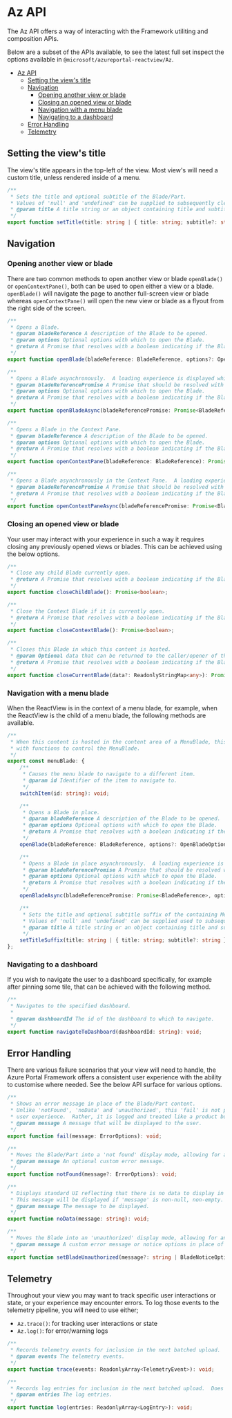 <a name="az-api"></a>
# Az API

The Az API offers a way of interacting with the Framework utiliting and composition APIs.

Below are a subset of the APIs available, to see the latest full set inspect the options available in `@microsoft/azureportal-reactview/Az`.

* [Az API](#az-api)
    * [Setting the view's title](#az-api-setting-the-view-s-title)
    * [Navigation](#az-api-navigation)
        * [Opening another view or blade](#az-api-navigation-opening-another-view-or-blade)
        * [Closing an opened view or blade](#az-api-navigation-closing-an-opened-view-or-blade)
        * [Navigation with a menu blade](#az-api-navigation-navigation-with-a-menu-blade)
        * [Navigating to a dashboard](#az-api-navigation-navigating-to-a-dashboard)
    * [Error Handling](#az-api-error-handling)
    * [Telemetry](#az-api-telemetry)


<a name="az-api-setting-the-view-s-title"></a>
## Setting the view&#39;s title

The view's title appears in the top-left of the view. Most view's will need a custom title, unless rendered inside of a menu.

```typescript
/**
 * Sets the title and optional subtitle of the Blade/Part.
 * Values of 'null' and 'undefined' can be supplied to subsequently clear the title/subtitle.
 * @param title A title string or an object containing title and subtitle strings.
 */
export function setTitle(title: string | { title: string; subtitle?: string } | null | undefined): void;
```

<a name="az-api-navigation"></a>
## Navigation

<a name="az-api-navigation-opening-another-view-or-blade"></a>
### Opening another view or blade

There are two common methods to open another view or blade `openBlade()` or `openContextPane()`, both can be used to open either
a view or a blade. `openBlade()` will navigate the page to another full-screen view or blade whereas `openContextPane()` will
open the new view or blade as a flyout from the right side of the screen.

```typescript
/**
 * Opens a Blade.
 * @param bladeReference A description of the Blade to be opened.
 * @param options Optional options with which to open the Blade.
 * @return A Promise that resolves with a boolean indicating if the Blade was opened.
 */
export function openBlade(bladeReference: BladeReference, options?: OpenBladeOptions): Promise<boolean>;

/**
 * Opens a Blade asynchronously.  A loading experience is displayed while the Blade to-be-opened is determined.
 * @param bladeReferencePromise A Promise that should be resolved with a BladeReference describing the Blade to be opened.
 * @param options Optional options with which to open the Blade.
 * @return A Promise that resolves with a boolean indicating if the Blade was opened.
 */
export function openBladeAsync(bladeReferencePromise: Promise<BladeReference>, options?: OpenBladeAsyncOptions): Promise<boolean>;

/**
 * Opens a Blade in the Context Pane.
 * @param bladeReference A description of the Blade to be opened.
 * @param options Optional options with which to open the Blade.
 * @return A Promise that resolves with a boolean indicating if the Blade was opened.
 */
export function openContextPane(bladeReference: BladeReference): Promise<boolean>;

/**
 * Opens a Blade asynchronously in the Context Pane.  A loading experience is displayed while the Blade to-be-opened is determined.
 * @param bladeReferencePromise A Promise that should be resolved with a BladeReference describing the Blade to be opened.
 * @return A Promise that resolves with a boolean indicating if the Blade was opened.
 */
export function openContextPaneAsync(bladeReferencePromise: Promise<BladeReference>): Promise<boolean>;
```

<a name="az-api-navigation-closing-an-opened-view-or-blade"></a>
### Closing an opened view or blade

Your user may interact with your experience in such a way it requires closing any previously opened views or blades.
This can be achieved using the below options.

```typescript
/**
 * Close any child Blade currently open.
 * @return A Promise that resolves with a boolean indicating if the Blade was closed.
 */
export function closeChildBlade(): Promise<boolean>;

/**
 * Close the Context Blade if it is currently open.
 * @return A Promise that resolves with a boolean indicating if the Blade was closed.
 */
export function closeContextBlade(): Promise<boolean>;

/**
 * Closes this Blade in which this content is hosted.
 * @param Optional data that can be returned to the caller/opener of this Blade.
 * @return A Promise that resolves with a boolean indicating if the Blade was closed.
 */
export function closeCurrentBlade(data?: ReadonlyStringMap<any>): Promise<boolean>;
```

<a name="az-api-navigation-navigation-with-a-menu-blade"></a>
### Navigation with a menu blade

When the ReactView is in the context of a menu blade, for example, when the ReactView is the child of a menu blade,
the following methods are available.

```typescript
/**
 * When this content is hosted in the content area of a MenuBlade, this 'menu' property will be populated
 * with functions to control the MenuBlade.
 */
export const menuBlade: {
    /**
     * Causes the menu blade to navigate to a different item.
     * @param id Identifier of the item to navigate to.
     */
    switchItem(id: string): void;

    /**
     * Opens a Blade in place.
     * @param bladeReference A description of the Blade to be opened.
     * @param options Optional options with which to open the Blade.
     * @return A Promise that resolves with a boolean indicating if the Blade was opened.
     */
    openBlade(bladeReference: BladeReference, options?: OpenBladeOptions): Promise<boolean>;

    /**
     * Opens a Blade in place asynchronously.  A loading experience is displayed while the Blade to-be-opened is determined.
     * @param bladeReferencePromise A Promise that should be resolved with a BladeReference describing the Blade to be opened.
     * @param options Optional options with which to open the Blade.
     * @return A Promise that resolves with a boolean indicating if the Blade was opened.
     */
    openBladeAsync(bladeReferencePromise: Promise<BladeReference>, options?: OpenBladeAsyncOptions): Promise<boolean>;

    /**
     * Sets the title and optional subtitle suffix of the containing MenuBlade.
     * Values of 'null' and 'undefined' can be supplied used to subsequently clear the title/subtitle suffix.
     * @param title A title string or an object containing title and subtitle strings.
     */
    setTitleSuffix(title: string | { title: string; subtitle?: string } | null | undefined): void;
};
```

<a name="az-api-navigation-navigating-to-a-dashboard"></a>
### Navigating to a dashboard

If you wish to navigate the user to a dashboard specifically, for example after pinning some tile, 
that can be achieved with the following method.

```typescript
/**
 * Navigates to the specified dashboard.
 *
 * @param dashboardId The id of the dashboard to which to navigate.
 */
export function navigateToDashboard(dashboardId: string): void;
```

<a name="az-api-error-handling"></a>
## Error Handling

There are various failure scenarios that your view will need to handle, the Azure Portal Framework offers a consistent
user experience with the ability to customise where needed. See the below API surface for various options.

```typescript
/**
 * Shows an error message in place of the Blade/Part content.
 * Unlike 'notFound', 'noData' and 'unauthorized', this 'fail' is not part of the Azure Portal
 * user experience.  Rather, it is logged and treated like a product bug.
 * @param message A message that will be displayed to the user.
 */
export function fail(message: ErrorOptions): void;

/**
 * Moves the Blade/Part into a 'not found' display mode, allowing for an optional custom error message.
 * @param message An optional custom error message.
 */
export function notFound(message?: ErrorOptions): void;

/**
 * Displays standard UI reflecting that there is no data to display in the Blade/Part.
 * This message will be displayed if 'message' is non-null, non-empty.
 * @param message The message to be displayed.
 */
export function noData(message: string): void;

/**
 * Moves the Blade into an 'unauthorized' display mode, allowing for an optional custom error message or notice options.
 * @param message A custom error message or notice options in place of the default.
 */
export function setBladeUnauthorized(message?: string | BladeNoticeOptions): void;
```

<a name="az-api-telemetry"></a>
## Telemetry

Throughout your view you may want to track specific user interactions or state, or your experience may encounter errors.
To log those events to the telemetry pipeline, you will need to use either;

- `Az.trace()`: for tracking user interactions or state
- `Az.log()`: for error/warning logs

```typescript
/**
 * Records telemetry events for inclusion in the next batched upload.
 * @param events The telemetry events.
 */
export function trace(events: ReadonlyArray<TelemetryEvent>): void;

/**
 * Records log entries for inclusion in the next batched upload.  Does not write to console.
 * @param entries The log entries.
 */
export function log(entries: ReadonlyArray<LogEntry>): void;
```
